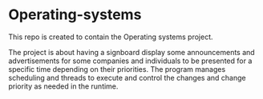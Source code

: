 # Operating-systems
This repo is created to contain the Operating systems project.

The project is about having a signboard display some announcements and advertisements for some companies and individuals 
to be presented for a specific time depending on their priorities. The program manages scheduling and threads to 
execute and control the changes and change priority as needed in the runtime.  
